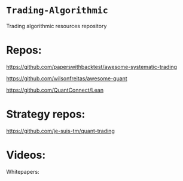 # `Trading-Algorithmic`
Trading algorithmic resources repository

# Repos:

https://github.com/paperswithbacktest/awesome-systematic-trading

https://github.com/wilsonfreitas/awesome-quant

https://github.com/QuantConnect/Lean

# Strategy repos:

https://github.com/je-suis-tm/quant-trading

# Videos:

Whitepapers:

